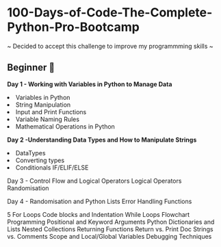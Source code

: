 # 100-Days-of-Code-The-Complete-Python-Pro-Bootcamp
~ Decided to accept this challenge to improve my programmming skills ~

<h2>Beginner 🌱</h2>

 <strong>Day 1 - Working with Variables in Python to Manage Data</strong>

<li>Variables in Python</li>
<li>String Manipulation</li>
<li>Input and Print Functions</li>
<li>Variable Naming Rules</li>
<li>Mathematical Operations in Python


<strong>Day 2 -Understanding Data Types and How to Manipulate Strings</strong>
 
<li>DataTypes</li>
<li>Converting types</li>
<li>Conditionals IF/ELIF/ELSE</li>



Day 3 - Control Flow and Logical Operators
Logical Operators
Randomisation


Day 4 - Randomisation and Python Lists
Error Handling
Functions

5
For Loops
Code blocks and Indentation
While Loops
Flowchart Programming
Positional and Keyword Arguments
Python Dictionaries and Lists
Nested Collections
Returning Functions
Return vs. Print
Doc Strings vs. Comments
Scope and Local/Global Variables
Debugging Techniques






